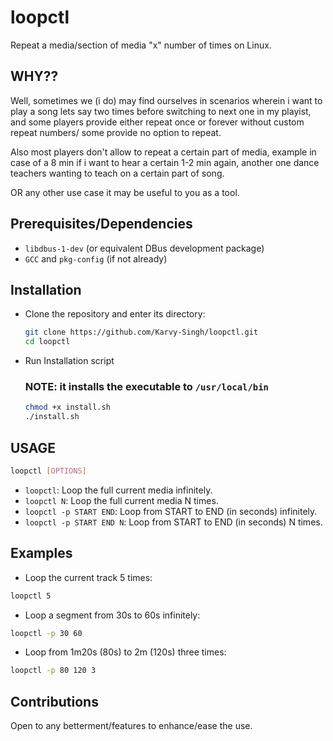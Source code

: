 # loopctl
Repeat a media/section of media "x" number of times on Linux.

## WHY??
Well, sometimes we (i do) may find ourselves in scenarios wherein i want to play a song lets say two times before switching to next one in my playist, and some players provide either repeat once or forever without custom repeat numbers/ some provide no option to repeat.

Also most players don't allow to repeat a certain part of media, example in case of a 8 min if i want to hear a certain 1-2 min again, another one dance teachers wanting to teach on a certain part of song.

OR any other use case it may be useful to you as a tool.

## Prerequisites/Dependencies
- `libdbus-1‑dev` (or equivalent DBus development package)
- `GCC` and `pkg-config` (if not already)

## Installation

*  Clone the repository and enter its directory:
   ```bash
   git clone https://github.com/Karvy-Singh/loopctl.git
   cd loopctl
   ```
*  Run Installation script
   ### NOTE: it installs the executable to `/usr/local/bin`
   ```bash
   chmod +x install.sh
   ./install.sh
   ```
## USAGE
```bash
loopctl [OPTIONS]
```
* `loopctl`: Loop the full current media infinitely.
* `loopctl N`: Loop the full current media N times.
* `loopctl -p START END`: Loop from START to END (in seconds) infinitely.
* `loopctl -p START END N`: Loop from START to END (in seconds) N times.

## Examples
* Loop the current track 5 times:
```bash
loopctl 5
```

* Loop a segment from 30s to 60s infinitely:
```bash
loopctl -p 30 60
```

* Loop from 1m20s (80s) to 2m (120s) three times:
```bash
loopctl -p 80 120 3
```
## Contributions
Open to any betterment/features to enhance/ease the use.
